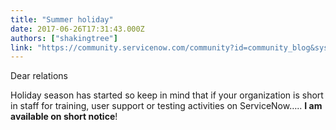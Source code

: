 ```yaml
---
title: "Summer holiday"
date: 2017-06-26T17:31:43.000Z
authors: ["shakingtree"]
link: "https://community.servicenow.com/community?id=community_blog&sys_id=a29d6e69dbd0dbc01dcaf3231f961953"
---
```

<p>Dear relations</p><p>Holiday season has started so keep in mind that if your organization is short in staff for training, user support or testing activities on ServiceNow….. <strong>I am available on short notice</strong>!</p>